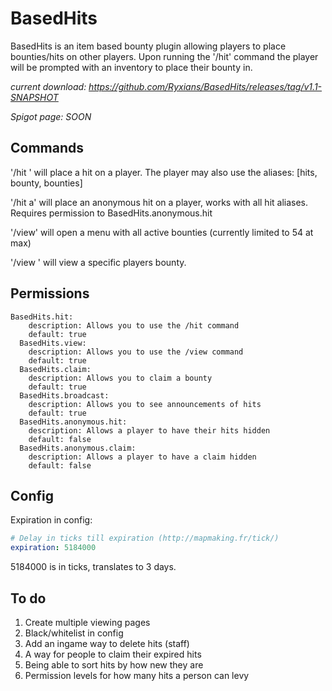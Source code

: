 # BasedHits
BasedHits is an item based bounty plugin allowing players to place bounties/hits on other players. Upon running the '/hit' command the player will be prompted with an inventory to place their bounty in.

*current download: https://github.com/Ryxians/BasedHits/releases/tag/v1.1-SNAPSHOT*

*Spigot page: SOON*

## Commands
'/hit <playername>' will place a hit on a player. The player may also use the aliases:
[hits, bounty, bounties]

'/hit <playername> a' will place an anonymous hit on a player, works with all hit aliases. Requires permission to BasedHits.anonymous.hit

'/view' will open a menu with all active bounties (currently limited to 54 at max)

'/view <playername>' will view a specific players bounty.

## Permissions
```
BasedHits.hit:
    description: Allows you to use the /hit command
    default: true
  BasedHits.view:
    description: Allows you to use the /view command
    default: true
  BasedHits.claim:
    description: Allows you to claim a bounty
    default: true
  BasedHits.broadcast:
    description: Allows you to see announcements of hits
    default: true
  BasedHits.anonymous.hit:
    description: Allows a player to have their hits hidden
    default: false
  BasedHits.anonymous.claim:
    description: Allows a player to have a claim hidden
    default: false
```

## Config
Expiration in config:
```yaml
# Delay in ticks till expiration (http://mapmaking.fr/tick/)
expiration: 5184000
```
5184000 is in ticks, translates to 3 days.

## To do
1. Create multiple viewing pages
2. Black/whitelist in config
3. Add an ingame way to delete hits (staff)
4. A way for people to claim their expired hits
5. Being able to sort hits by how new they are
6. Permission levels for how many hits a person can levy

